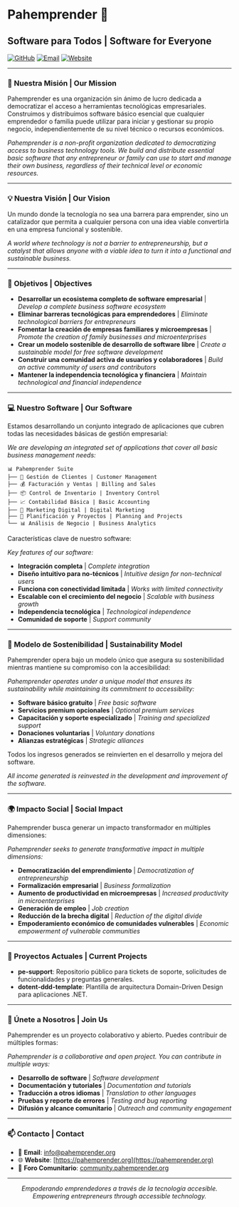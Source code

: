 # Pahemprender 🌱

## Software para Todos | Software for Everyone

[![GitHub](https://img.shields.io/badge/GitHub-pahemprender-181717?style=for-the-badge&logo=github&logoColor=white)](https://github.com/pahemprender)
[![Email](https://img.shields.io/badge/Email-info@pahemprender.org-green?style=for-the-badge&logo=mail.ru&logoColor=white)](mailto:hello@pahemprender.org)
[![Website](https://img.shields.io/badge/Website-pahemprender.org-brightgreen?style=for-the-badge&logo=globe)](https://pahemprender.org)

---

### 🌟 Nuestra Misión | Our Mission

Pahemprender es una organización sin ánimo de lucro dedicada a democratizar el acceso a herramientas tecnológicas empresariales. Construimos y distribuimos software básico esencial que cualquier emprendedor o familia puede utilizar para iniciar y gestionar su propio negocio, independientemente de su nivel técnico o recursos económicos.

*Pahemprender is a non-profit organization dedicated to democratizing access to business technology tools. We build and distribute essential basic software that any entrepreneur or family can use to start and manage their own business, regardless of their technical level or economic resources.*

---

### 💡 Nuestra Visión | Our Vision

Un mundo donde la tecnología no sea una barrera para emprender, sino un catalizador que permita a cualquier persona con una idea viable convertirla en una empresa funcional y sostenible.

*A world where technology is not a barrier to entrepreneurship, but a catalyst that allows anyone with a viable idea to turn it into a functional and sustainable business.*

---

### 🎯 Objetivos | Objectives

- **Desarrollar un ecosistema completo de software empresarial** | *Develop a complete business software ecosystem*
- **Eliminar barreras tecnológicas para emprendedores** | *Eliminate technological barriers for entrepreneurs*
- **Fomentar la creación de empresas familiares y microempresas** | *Promote the creation of family businesses and microenterprises*
- **Crear un modelo sostenible de desarrollo de software libre** | *Create a sustainable model for free software development*
- **Construir una comunidad activa de usuarios y colaboradores** | *Build an active community of users and contributors*
- **Mantener la independencia tecnológica y financiera** | *Maintain technological and financial independence*

---

### 💻 Nuestro Software | Our Software

Estamos desarrollando un conjunto integrado de aplicaciones que cubren todas las necesidades básicas de gestión empresarial:

*We are developing an integrated set of applications that cover all basic business management needs:*

```
📊 Pahemprender Suite
├── 📝 Gestión de Clientes | Customer Management
├── 💰 Facturación y Ventas | Billing and Sales
├── 📦 Control de Inventario | Inventory Control
├── 📈 Contabilidad Básica | Basic Accounting
├── 📱 Marketing Digital | Digital Marketing
├── 📆 Planificación y Proyectos | Planning and Projects
└── 📊 Análisis de Negocio | Business Analytics
```

Características clave de nuestro software:

*Key features of our software:*

- **Integración completa** | *Complete integration*
- **Diseño intuitivo para no-técnicos** | *Intuitive design for non-technical users*
- **Funciona con conectividad limitada** | *Works with limited connectivity*
- **Escalable con el crecimiento del negocio** | *Scalable with business growth*
- **Independencia tecnológica** | *Technological independence*
- **Comunidad de soporte** | *Support community*

---

### 🤝 Modelo de Sostenibilidad | Sustainability Model

Pahemprender opera bajo un modelo único que asegura su sostenibilidad mientras mantiene su compromiso con la accesibilidad:

*Pahemprender operates under a unique model that ensures its sustainability while maintaining its commitment to accessibility:*

- **Software básico gratuito** | *Free basic software*
- **Servicios premium opcionales** | *Optional premium services*
- **Capacitación y soporte especializado** | *Training and specialized support*
- **Donaciones voluntarias** | *Voluntary donations*
- **Alianzas estratégicas** | *Strategic alliances*

Todos los ingresos generados se reinvierten en el desarrollo y mejora del software.

*All income generated is reinvested in the development and improvement of the software.*

---

### 🌍 Impacto Social | Social Impact

Pahemprender busca generar un impacto transformador en múltiples dimensiones:

*Pahemprender seeks to generate transformative impact in multiple dimensions:*

- **Democratización del emprendimiento** | *Democratization of entrepreneurship*
- **Formalización empresarial** | *Business formalization*
- **Aumento de productividad en microempresas** | *Increased productivity in microenterprises*
- **Generación de empleo** | *Job creation*
- **Reducción de la brecha digital** | *Reduction of the digital divide*
- **Empoderamiento económico de comunidades vulnerables** | *Economic empowerment of vulnerable communities*

---

### 🚀 Proyectos Actuales | Current Projects

- **pe-support**: Repositorio público para tickets de soporte, solicitudes de funcionalidades y preguntas generales.
- **dotent-ddd-template**: Plantilla de arquitectura Domain-Driven Design para aplicaciones .NET.

---

### 👥 Únete a Nosotros | Join Us

Pahemprender es un proyecto colaborativo y abierto. Puedes contribuir de múltiples formas:

*Pahemprender is a collaborative and open project. You can contribute in multiple ways:*

- **Desarrollo de software** | *Software development*
- **Documentación y tutoriales** | *Documentation and tutorials*
- **Traducción a otros idiomas** | *Translation to other languages*
- **Pruebas y reporte de errores** | *Testing and bug reporting*
- **Difusión y alcance comunitario** | *Outreach and community engagement*

---

### 📫 Contacto | Contact

- 📧 **Email**: [info@pahemprender.org](mailto:hola@pahemprender.org)
- 🌐 **Website**: [https://pahemprender.org](https://pahemprender.org)
- 💬 **Foro Comunitario**: [community.pahemprender.org](https://community.pahemprender.org)

---

<p align="center">
  <i>Empoderando emprendedores a través de la tecnología accesible.</i><br>
  <i>Empowering entrepreneurs through accessible technology.</i>
</p>
